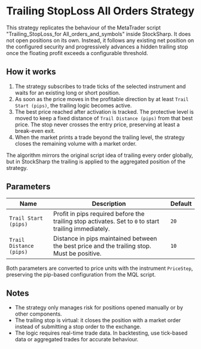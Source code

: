 # Trailing StopLoss All Orders Strategy

This strategy replicates the behaviour of the MetaTrader script "Trailing_StopLoss_for All_orders_and_symbols" inside StockSharp. It does not open positions on its own. Instead, it follows any existing net position on the configured security and progressively advances a hidden trailing stop once the floating profit exceeds a configurable threshold.

## How it works

1. The strategy subscribes to trade ticks of the selected instrument and waits for an existing long or short position.
2. As soon as the price moves in the profitable direction by at least `Trail Start (pips)`, the trailing logic becomes active.
3. The best price reached after activation is tracked. The protective level is moved to keep a fixed distance of `Trail Distance (pips)` from that best price. The stop never crosses the entry price, preserving at least a break-even exit.
4. When the market prints a trade beyond the trailing level, the strategy closes the remaining volume with a market order.

The algorithm mirrors the original script idea of trailing every order globally, but in StockSharp the trailing is applied to the aggregated position of the strategy.

## Parameters

| Name | Description | Default |
| ---- | ----------- | ------- |
| `Trail Start (pips)` | Profit in pips required before the trailing stop activates. Set to `0` to start trailing immediately. | `20` |
| `Trail Distance (pips)` | Distance in pips maintained between the best price and the trailing stop. Must be positive. | `10` |

Both parameters are converted to price units with the instrument `PriceStep`, preserving the pip-based configuration from the MQL script.

## Notes

- The strategy only manages risk for positions opened manually or by other components.
- The trailing stop is virtual: it closes the position with a market order instead of submitting a stop order to the exchange.
- The logic requires real-time trade data. In backtesting, use tick-based data or aggregated trades for accurate behaviour.
